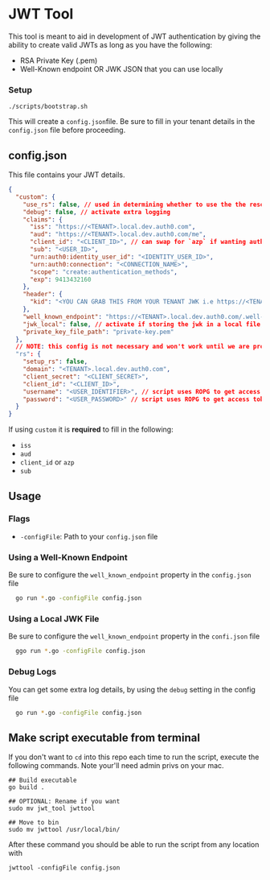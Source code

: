 # JWT Tool

This tool is meant to aid in development of JWT authentication by giving the ability to create valid JWTs
as long as you have the following:
- RSA Private Key (.pem)
- Well-Known endpoint OR JWK JSON that you can use locally

### Setup
```shell
./scripts/bootstrap.sh
```
This will create a `config.json`file. Be sure to fill in your tenant details in the `config.json` file before proceeding.

## config.json

This file contains your JWT details.
```json
{
  "custom": {
    "use_rs": false, // used in determining whether to use the the resouece server or create a custom token
    "debug": false, // activate extra logging
    "claims": {
      "iss": "https://<TENANT>.local.dev.auth0.com",
      "aud": "https://<TENANT>.local.dev.auth0.com/me",
      "client_id": "<CLIENT_ID>", // can swap for `azp` if wanting auth0 profile
      "sub": "<USER_ID>",
      "urn:auth0:identity_user_id": "<IDENTITY_USER_ID>",
      "urn:auth0:connection": "<CONNECTION_NAME>",
      "scope": "create:authentication_methods",
      "exp": 9413432160
    },
    "header": {
      "kid": "<YOU CAN GRAB THIS FROM YOUR TENANT JWK i.e https://<TENANT>.local.dev.auth0.com/.well-known/jwks.json"
    },
    "well_known_endpoint": "https://<TENANT>.local.dev.auth0.com/.well-known/jwks.json",
    "jwk_local": false, // activate if storing the jwk in a local file, combine with the a config value for `jwk_local_file`
    "private_key_file_path": "private-key.pem"
  },
  // NOTE: this config is not necessary and won't work until we are properly generating the access token in auth0-server for my-account
  "rs": {
    "setup_rs": false,
    "domain": "<TENANT>.local.dev.auth0.com",
    "client_secret": "<CLIENT_SECRET>",
    "client_id": "<CLIENT_ID>",
    "username": "<USER_IDENTIFIER>", // script uses ROPG to get access token for api2
    "password": "<USER_PASSWORD>" // script uses ROPG to get access token for api2
  }
}
```

If using `custom` it is **required** to fill in the following:
- `iss`
- `aud`
- `client_id` or `azp`
- `sub`

## Usage

### Flags
- `-configFile`: Path to your `config.json` file

### Using a Well-Known Endpoint
Be sure to configure the `well_known_endpoint` property in the `config.json` file
```sh
  go run *.go -configFile config.json
```

### Using a Local JWK File
Be sure to configure the `well_known_endpoint` property in the `confi.json` file
```sh
  ggo run *.go -configFile config.json
```

### Debug Logs
You can get some extra log details, by using the `debug` setting in the config file
```sh
  go run *.go -configFile config.json
```

## Make script executable from terminal
If you don't want to `cd` into this repo each time to run the script, execute the following commands.
Note your'll need admin privs on your mac.
```shell
## Build executable
go build .

## OPTIONAL: Rename if you want
sudo mv jwt_tool jwttool

## Move to bin
sudo mv jwttool /usr/local/bin/
```
After these command you should be able to run the script from any location with
```shell
jwttool -configFile config.json
```
